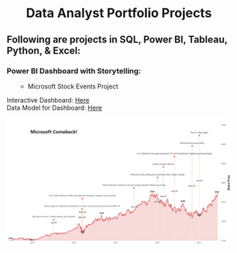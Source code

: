 <h1 align="center">Data Analyst Portfolio Projects</h1>
<h2>Following are projects in SQL, Power BI, Tableau, Python, & Excel:</h2>

<p>
  <h3>Power BI Dashboard with Storytelling:</h3>
  <p>
    <ol>
      <ul>
        <li>
          Microsoft Stock Events Project
        </li>
      </ul>
    </ol>
    Interactive Dashboard: 
        <a href="https://app.powerbi.com/view?r=eyJrIjoiYmQwNjkwYWQtY2ZmMy00NDBjLWIwMTYtZGE1ODI2MjhkM2QxIiwidCI6ImQxNzU2NzliLWFjZDMtNDY0NC1iZTgyLWFmMDQxOTgyOTc3YSIsImMiOjZ9">
          Here</a> <br>
    Data Model for Dashboard: <a href="https://github.com/luisosorio3214/Power-BI-Dashboards/blob/main/Microsoft%20Stock/Microsoft%20-%20Dashboard%20Images/data_model.PNG">
          Here</a> <br> <br>
    <img src="All Dashboard Images/Microsoft - Dashboard-1.png"> 
  </p>
 
</p>
